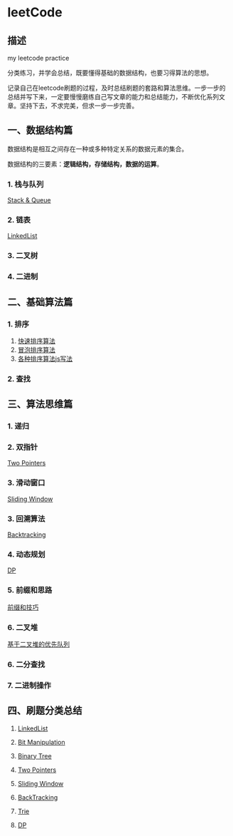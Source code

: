 # leetCode

## 描述

my leetcode practice

分类练习，并学会总结，既要懂得基础的数据结构，也要习得算法的思想。

记录自己在leetcode刷题的过程，及时总结刷题的套路和算法思维。一步一步的总结并写下来，一定要慢慢磨练自己写文章的能力和总结能力，不断优化系列文章。坚持下去，不求完美，但求一步一步完善。

## **一、数据结构篇**

数据结构是相互之间存在一种或多种特定关系的数据元素的集合。

数据结构的三要素：**逻辑结构，存储结构，数据的运算**。

### 1. 栈与队列

[Stack & Queue](./summary/stack&queue.md)

### 2. 链表

[LinkedList](./summary/linkedlist.md)

### 3. 二叉树

### 4. 二进制

## **二、基础算法篇**

### 1. 排序

1. [快速排序算法](./sort/quicksort.md)
2. [冒泡排序算法](./sort/bubblesort.md)
3. [各种排序算法js写法](./sort/sort.js)

### 2. 查找

## **三、算法思维篇**

### 1. 递归

### 2. 双指针

[Two Pointers](./summary/twoPointers.md)

### 3. 滑动窗口

[Sliding Window](./summary/slidingWindow.md)

### 3. 回溯算法

[Backtracking](./summary/backtracking.md)

### 4. 动态规划

[DP](./dynamicProgramming/README.md)

### 5. 前缀和思路

[前缀和技巧](./summary/presum.md)

### 6. 二叉堆

[基于二叉堆的优先队列](./head/priorityQueue.md)

### 6. 二分查找

### 7. 二进制操作

## **四、刷题分类总结**

1. [LinkedList](./linkedList/README.md)

2. [Bit Manipulation](./bitManipulation/README.md)

3. [Binary Tree](./tree/README.md)

4. [Two Pointers](./twoPointers/README.md)

5. [Sliding Window](./slidingWindow/README.md)

6. [BackTracking](./backTracking/README.md)

7. [Trie](./trie/README.md)

8. [DP](./dynamicProgramming/README.md)
